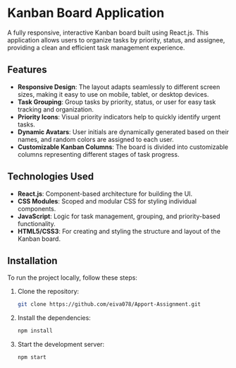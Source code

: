 # Kanban Board Application

A fully responsive, interactive Kanban board built using React.js. This application allows users to organize tasks by priority, status, and assignee, providing a clean and efficient task management experience.

## Features

- **Responsive Design**: The layout adapts seamlessly to different screen sizes, making it easy to use on mobile, tablet, or desktop devices.
- **Task Grouping**: Group tasks by priority, status, or user for easy task tracking and organization.
- **Priority Icons**: Visual priority indicators help to quickly identify urgent tasks.
- **Dynamic Avatars**: User initials are dynamically generated based on their names, and random colors are assigned to each user.
- **Customizable Kanban Columns**: The board is divided into customizable columns representing different stages of task progress.

## Technologies Used

- **React.js**: Component-based architecture for building the UI.
- **CSS Modules**: Scoped and modular CSS for styling individual components.
- **JavaScript**: Logic for task management, grouping, and priority-based functionality.
- **HTML5/CSS3**: For creating and styling the structure and layout of the Kanban board.

## Installation

To run the project locally, follow these steps:

1. Clone the repository:

   ```bash
   git clone https://github.com/eiva078/Apport-Assignment.git

   ```

2. Install the dependencies:

   ```bash
   npm install

   ```

3. Start the development server:

   ```bash
   npm start
   ```
